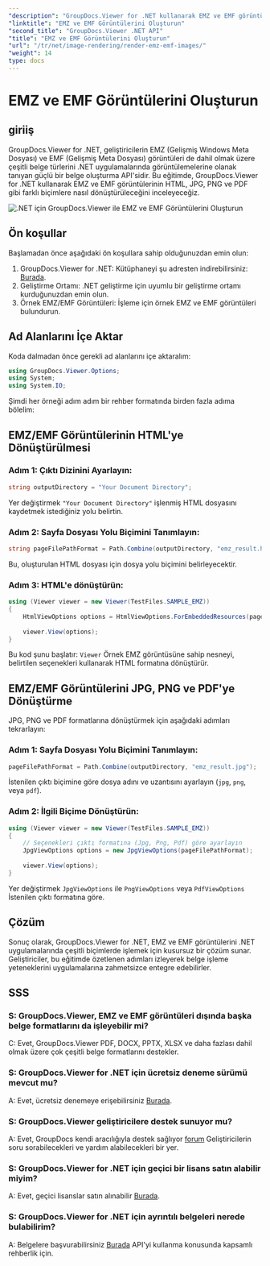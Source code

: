 ```yaml
---
"description": "GroupDocs.Viewer for .NET kullanarak EMZ ve EMF görüntülerinin çeşitli formatlara nasıl dönüştürüleceğini öğrenin. Geliştiriciler için kolay takip edilebilir eğitim."
"linktitle": "EMZ ve EMF Görüntülerini Oluşturun"
"second_title": "GroupDocs.Viewer .NET API"
"title": "EMZ ve EMF Görüntülerini Oluşturun"
"url": "/tr/net/image-rendering/render-emz-emf-images/"
"weight": 14
type: docs
---
```

# EMZ ve EMF Görüntülerini Oluşturun

## giriiş

GroupDocs.Viewer for .NET, geliştiricilerin EMZ (Gelişmiş Windows Meta Dosyası) ve EMF (Gelişmiş Meta Dosyası) görüntüleri de dahil olmak üzere çeşitli belge türlerini .NET uygulamalarında görüntülemelerine olanak tanıyan güçlü bir belge oluşturma API'sidir. Bu eğitimde, GroupDocs.Viewer for .NET kullanarak EMZ ve EMF görüntülerinin HTML, JPG, PNG ve PDF gibi farklı biçimlere nasıl dönüştürüleceğini inceleyeceğiz.

![.NET için GroupDocs.Viewer ile EMZ ve EMF Görüntülerini Oluşturun](/viewer/image-rendering/render-emz-and-emf-images.png)

## Ön koşullar

Başlamadan önce aşağıdaki ön koşullara sahip olduğunuzdan emin olun:

1. GroupDocs.Viewer for .NET: Kütüphaneyi şu adresten indirebilirsiniz: [Burada](https://releases.groupdocs.com/viewer/net/).
2. Geliştirme Ortamı: .NET geliştirme için uyumlu bir geliştirme ortamı kurduğunuzdan emin olun.
3. Örnek EMZ/EMF Görüntüleri: İşleme için örnek EMZ ve EMF görüntüleri bulundurun.

## Ad Alanlarını İçe Aktar

Koda dalmadan önce gerekli ad alanlarını içe aktaralım:

```csharp
using GroupDocs.Viewer.Options;
using System;
using System.IO;
```

Şimdi her örneği adım adım bir rehber formatında birden fazla adıma bölelim:

## EMZ/EMF Görüntülerinin HTML'ye Dönüştürülmesi

### Adım 1: Çıktı Dizinini Ayarlayın:
```csharp
string outputDirectory = "Your Document Directory";
```
Yer değiştirmek `"Your Document Directory"` işlenmiş HTML dosyasını kaydetmek istediğiniz yolu belirtin.

### Adım 2: Sayfa Dosyası Yolu Biçimini Tanımlayın:
```csharp
string pageFilePathFormat = Path.Combine(outputDirectory, "emz_result.html");
```
Bu, oluşturulan HTML dosyası için dosya yolu biçimini belirleyecektir.

### Adım 3: HTML'e dönüştürün:
```csharp
using (Viewer viewer = new Viewer(TestFiles.SAMPLE_EMZ))
{
    HtmlViewOptions options = HtmlViewOptions.ForEmbeddedResources(pageFilePathFormat);
    
    viewer.View(options);
}
```
Bu kod şunu başlatır: `Viewer` Örnek EMZ görüntüsüne sahip nesneyi, belirtilen seçenekleri kullanarak HTML formatına dönüştürür.

## EMZ/EMF Görüntülerini JPG, PNG ve PDF'ye Dönüştürme

JPG, PNG ve PDF formatlarına dönüştürmek için aşağıdaki adımları tekrarlayın:

### Adım 1: Sayfa Dosyası Yolu Biçimini Tanımlayın:
```csharp
pageFilePathFormat = Path.Combine(outputDirectory, "emz_result.jpg");
```
İstenilen çıktı biçimine göre dosya adını ve uzantısını ayarlayın (`jpg`, `png`, veya `pdf`).

### Adım 2: İlgili Biçime Dönüştürün:
```csharp
using (Viewer viewer = new Viewer(TestFiles.SAMPLE_EMZ))
{
    // Seçenekleri çıktı formatına (Jpg, Png, Pdf) göre ayarlayın
    JpgViewOptions options = new JpgViewOptions(pageFilePathFormat);
    
    viewer.View(options);
}
```
Yer değiştirmek `JpgViewOptions` ile `PngViewOptions` veya `PdfViewOptions` İstenilen çıktı formatına göre.

## Çözüm

Sonuç olarak, GroupDocs.Viewer for .NET, EMZ ve EMF görüntülerini .NET uygulamalarında çeşitli biçimlerde işlemek için kusursuz bir çözüm sunar. Geliştiriciler, bu eğitimde özetlenen adımları izleyerek belge işleme yeteneklerini uygulamalarına zahmetsizce entegre edebilirler.

## SSS

### S: GroupDocs.Viewer, EMZ ve EMF görüntüleri dışında başka belge formatlarını da işleyebilir mi?
C: Evet, GroupDocs.Viewer PDF, DOCX, PPTX, XLSX ve daha fazlası dahil olmak üzere çok çeşitli belge formatlarını destekler.

### S: GroupDocs.Viewer for .NET için ücretsiz deneme sürümü mevcut mu?
A: Evet, ücretsiz denemeye erişebilirsiniz [Burada](https://releases.groupdocs.com/).

### S: GroupDocs.Viewer geliştiricilere destek sunuyor mu?
A: Evet, GroupDocs kendi aracılığıyla destek sağlıyor [forum](https://forum.groupdocs.com/c/viewer/9) Geliştiricilerin soru sorabilecekleri ve yardım alabilecekleri bir yer.

### S: GroupDocs.Viewer for .NET için geçici bir lisans satın alabilir miyim?
A: Evet, geçici lisanslar satın alınabilir [Burada](https://purchase.groupdocs.com/temporary-license/).

### S: GroupDocs.Viewer for .NET için ayrıntılı belgeleri nerede bulabilirim?
A: Belgelere başvurabilirsiniz [Burada](https://tutorials.groupdocs.com/viewer/net/) API'yi kullanma konusunda kapsamlı rehberlik için.